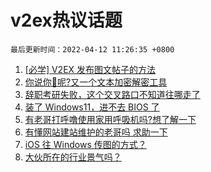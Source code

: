 # v2ex热议话题

`最后更新时间：2022-04-12 11:26:35 +0800`

1. [[必学] V2EX 发布图文帖子的方法](https://www.v2ex.com/t/846267)
1. [你说你🐴呢?又一个文本加密解密工具](https://www.v2ex.com/t/846245)
1. [辞职考研失败，这个交叉路口不知道往哪走了](https://www.v2ex.com/t/846237)
1. [装了 Windows11，进不去 BIOS 了](https://www.v2ex.com/t/846257)
1. [有老哥打呼噜使用家用呼吸机吗?想了解一下](https://www.v2ex.com/t/846251)
1. [有懂网站建站维护的老哥吗 求助一下](https://www.v2ex.com/t/846332)
1. [iOS 往 Windows 传图的方式？](https://www.v2ex.com/t/846321)
1. [大伙所在的行业景气吗？](https://www.v2ex.com/t/846308)

